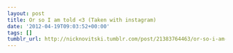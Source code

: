 ```yaml
---
layout: post
title: Or so I am told <3 (Taken with instagram)
date: '2012-04-19T09:03:52+00:00'
tags: []
tumblr_url: http://nicknovitski.tumblr.com/post/21383764463/or-so-i-am-told-3-taken-with-instagram
---
```

